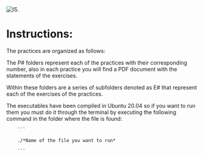 ![IS.](https://lh3.googleusercontent.com/proxy/S6IXSEhoKTVRWuQzn_U4CtNsQgj2v6CbEArJ3leO65uwsXUt4VtZhZfhq_hsn3SevqHGQT3qlQ14mKZYn2xur7_LVOkun2BeU9H4iy2XiERcRwrUvI5DFl1OZmFo2mQ.png)
# Instructions:
The practices are organized as follows:
  
The P# folders represent each of the practices with their corresponding number, also in each practice you will find a PDF document with the statements of the exercises. 
  
Within these folders are a series of subfolders denoted as E# that represent each of the exercises of the practices.  
   
The executables have been compiled in Ubuntu 20.04 so if you want to run them you must do it through the terminal by executing the following command in the folder where the file is found:  
  
		```
    
		./*Name of the file you want to run*
		
		```
